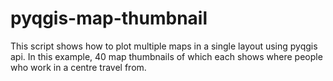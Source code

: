 # pyqgis-map-thumbnail

This script shows how to plot multiple maps in a single layout using pyqgis api. In this example, 40 map thumbnails of which each shows where people who work in a centre travel from.
